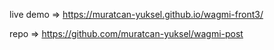 live demo => https://muratcan-yuksel.github.io/wagmi-front3/

repo => https://github.com/muratcan-yuksel/wagmi-post
